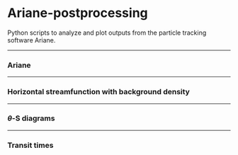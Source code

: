 # Ariane-postprocessing
Python scripts to analyze and plot outputs from the particle tracking software Ariane.

---
### Ariane

---
### Horizontal streamfunction with background density
---
### $\theta$-S diagrams
---
### Transit times
